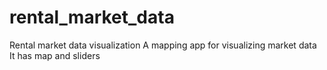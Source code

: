 # rental_market_data
Rental market data visualization
A mapping app for visualizing market data
It has map and sliders
